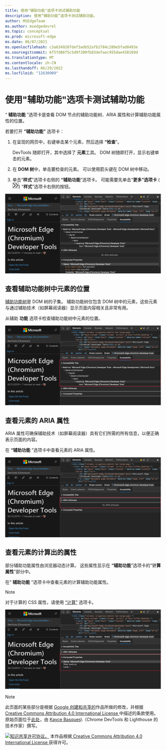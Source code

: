 ```yaml
---
title: 使用"辅助功能"选项卡测试辅助功能
description: 使用“辅助功能”选项卡测试辅助功能。
author: MSEdgeTeam
ms.author: msedgedevrel
ms.topic: conceptual
ms.prod: microsoft-edge
ms.date: 06/07/2021
ms.openlocfilehash: c3a6349207def3adb52afb2784c209e5fad8493e
ms.sourcegitcommit: 6f5fd86f5c5d9f200fb83defaec955dae438169d
ms.translationtype: MT
ms.contentlocale: zh-CN
ms.lasthandoff: 06/29/2022
ms.locfileid: "12630909"
---
```

<!-- this article was created on 05/11/2021 by moving a section out from the "Accessibility reference" article (reference.md) -->
<!-- Copyright Kayce Basques

   Licensed under the Apache License, Version 2.0 (the "License");
   you may not use this file except in compliance with the License.
   You may obtain a copy of the License at

       https://www.apache.org/licenses/LICENSE-2.0

   Unless required by applicable law or agreed to in writing, software
   distributed under the License is distributed on an "AS IS" BASIS,
   WITHOUT WARRANTIES OR CONDITIONS OF ANY KIND, either express or implied.
   See the License for the specific language governing permissions and
   limitations under the License.  -->
# <a name="test-accessibility-using-the-accessibility-tab"></a>使用"辅助功能"选项卡测试辅助功能

“ **辅助功能** ”选项卡是查看 DOM 节点的辅助功能树、ARIA 属性和计算辅助功能属性的位置。

若要打开 **“辅助功能”** 选项卡：

1. 在呈现的网页中，右键单击某个元素，然后选择 **“检查**”。

   DevTools 随即打开，其中选择了 **元素**工具。  DOM 树随即打开，显示右键单击的元素。

1. 在 **DOM 树**中，单击要检查的元素。  可以使用箭头键在 DOM 树中移动。

1. 单击“**样式**”选项卡右侧的 **“辅助功能**”选项卡。 可能需要先单击“**更多”选项卡** (![“更多”选项卡按钮。](../media/more-tabs-icon.msft.png)) “**样式**”选项卡右侧的按钮。

![在“辅助功能”选项卡中检查 DevTools 主页的 h1 元素。](../media/accessibility-elements-accessibility.msft.png)


<!-- ====================================================================== -->
## <a name="view-the-position-of-an-element-in-the-accessibility-tree"></a>查看辅助功能树中元素的位置

[辅助功能树](https://developer.mozilla.org/docs/Glossary/AOM)是 DOM 树的子集。  辅助功能树仅包含 DOM 树中的元素，这些元素与通过辅助技术（如屏幕阅读器）显示页面内容相关且非常有用。

从辅助 **功能** 选项卡检查辅助功能树中元素的位置。

![辅助功能树部分。](../media/accessibility-elements-accessibility-tree.msft.png)


<!-- ====================================================================== -->
## <a name="view-the-aria-attributes-of-an-element"></a>查看元素的 ARIA 属性

ARIA 属性可确保辅助技术（如屏幕阅读器）具有它们所需的所有信息，以便正确表示页面的内容。

在 **“辅助功能** ”选项卡中查看元素的 ARIA 属性。

![ARIA 属性部分。](../media/accessibility-elements-accessibility-aria-attributes.msft.png)


<!-- ====================================================================== -->
## <a name="view-the-computed-accessibility-properties-of-an-element"></a>查看元素的计算出的属性

部分辅助功能属性由浏览器动态计算。  这些属性显示在 **“辅助功能**”选项卡的“**计算属性**”部分中。

在“ **辅助功能** ”选项卡中查看元素的计算辅助功能属性。

> [!NOTE]
> 对于计算的 CSS 属性，请使用 [“计算”](../css/reference.md#view-only-the-css-that-is-actually-applied-to-an-element) 选项卡。

![“辅助功能”选项卡的“计算属性”部分。](../media/accessibility-elements-accessibility-computed-properties.msft.png)


<!-- ====================================================================== -->
> [!NOTE]
> 此页面的某些部分是根据 [Google 创建和共享的](https://developers.google.com/terms/site-policies)作品所做的修改，并根据[ Creative Commons Attribution 4.0 International License ](https://creativecommons.org/licenses/by/4.0)中描述的条款使用。
> 原始页面位于[此处](https://developer.chrome.com/docs/devtools/accessibility/reference/)，由 [Kayce Basques](https://developers.google.com/web/resources/contributors/kaycebasques)\（Chrome DevTools 和 Lighthouse 的技术作家）撰写。

[![知识共享许可协议。](../../media/cc-logo/88x31.png)](https://creativecommons.org/licenses/by/4.0)
本作品根据[ Creative Commons Attribution 4.0 International License ](https://creativecommons.org/licenses/by/4.0)获得许可。
